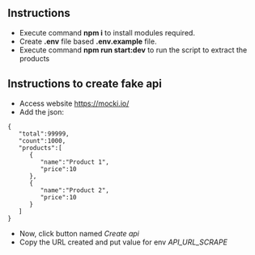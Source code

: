 ## Instructions 

- Execute command **npm i** to install modules required.
- Create **.env** file based **.env.example** file.
- Execute command **npm run start:dev** to run the script to extract the products

## Instructions to create fake api

- Access website https://mocki.io/
- Add the json:
```
{
   "total":99999,
   "count":1000,
   "products":[
      {
         "name":"Product 1",
         "price":10
      },
      {
         "name":"Product 2",
         "price":10
      }
   ]
}
```
- Now, click button named *Create api*
- Copy the URL created and put value for env *API_URL_SCRAPE*